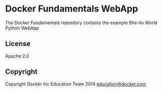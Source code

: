Docker Fundamentals WebApp
==========================

The Docker Fundamentals repository contains the example She-llo World Python WebApp

## License

Apache 2.0

## Copyright

Copyright Docker Inc Education Team 2014 <education@docker.com>
